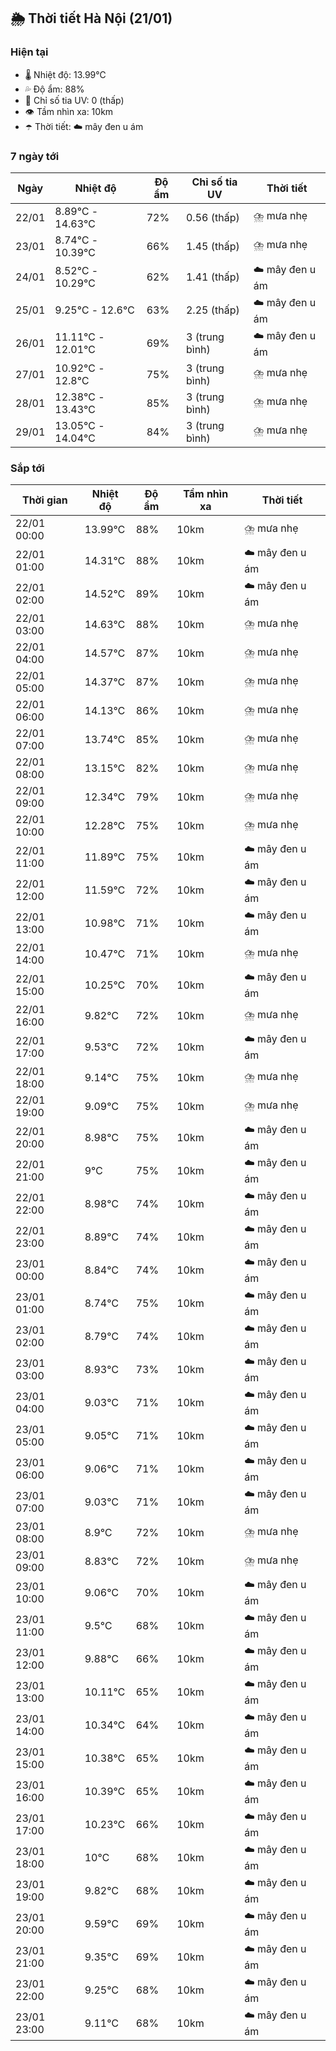 ## 🌦️ Thời tiết Hà Nội (21/01)

### Hiện tại

- 🌡️ Nhiệt độ: 13.99℃
- 💦 Độ ẩm: 88%
- 🌟 Chỉ số tia UV: 0 (thấp)
- 👁️ Tầm nhìn xa: 10km
- ☂️ Thời tiết: ☁️ mây đen u ám

### 7 ngày tới

| Ngày | Nhiệt độ | Độ ẩm | Chỉ số tia UV | Thời tiết |
| --- | --- | --- | --- | --- |
| 22/01 | 8.89℃ - 14.63℃ | 72% | 0.56 (thấp) | ⛈️ mưa nhẹ |
| 23/01 | 8.74℃ - 10.39℃ | 66% | 1.45 (thấp) | ⛈️ mưa nhẹ |
| 24/01 | 8.52℃ - 10.29℃ | 62% | 1.41 (thấp) | ☁️ mây đen u ám |
| 25/01 | 9.25℃ - 12.6℃ | 63% | 2.25 (thấp) | ☁️ mây đen u ám |
| 26/01 | 11.11℃ - 12.01℃ | 69% | 3 (trung bình) | ☁️ mây đen u ám |
| 27/01 | 10.92℃ - 12.8℃ | 75% | 3 (trung bình) | ⛈️ mưa nhẹ |
| 28/01 | 12.38℃ - 13.43℃ | 85% | 3 (trung bình) | ⛈️ mưa nhẹ |
| 29/01 | 13.05℃ - 14.04℃ | 84% | 3 (trung bình) | ⛈️ mưa nhẹ |

### Sắp tới

| Thời gian | Nhiệt độ | Độ ẩm | Tầm nhìn xa | Thời tiết |
| --- | --- | --- | --- | --- |
| 22/01 00:00 | 13.99℃ | 88% | 10km | ⛈️ mưa nhẹ |
| 22/01 01:00 | 14.31℃ | 88% | 10km | ☁️ mây đen u ám |
| 22/01 02:00 | 14.52℃ | 89% | 10km | ☁️ mây đen u ám |
| 22/01 03:00 | 14.63℃ | 88% | 10km | ⛈️ mưa nhẹ |
| 22/01 04:00 | 14.57℃ | 87% | 10km | ⛈️ mưa nhẹ |
| 22/01 05:00 | 14.37℃ | 87% | 10km | ⛈️ mưa nhẹ |
| 22/01 06:00 | 14.13℃ | 86% | 10km | ⛈️ mưa nhẹ |
| 22/01 07:00 | 13.74℃ | 85% | 10km | ⛈️ mưa nhẹ |
| 22/01 08:00 | 13.15℃ | 82% | 10km | ⛈️ mưa nhẹ |
| 22/01 09:00 | 12.34℃ | 79% | 10km | ⛈️ mưa nhẹ |
| 22/01 10:00 | 12.28℃ | 75% | 10km | ⛈️ mưa nhẹ |
| 22/01 11:00 | 11.89℃ | 75% | 10km | ☁️ mây đen u ám |
| 22/01 12:00 | 11.59℃ | 72% | 10km | ☁️ mây đen u ám |
| 22/01 13:00 | 10.98℃ | 71% | 10km | ☁️ mây đen u ám |
| 22/01 14:00 | 10.47℃ | 71% | 10km | ⛈️ mưa nhẹ |
| 22/01 15:00 | 10.25℃ | 70% | 10km | ☁️ mây đen u ám |
| 22/01 16:00 | 9.82℃ | 72% | 10km | ⛈️ mưa nhẹ |
| 22/01 17:00 | 9.53℃ | 72% | 10km | ☁️ mây đen u ám |
| 22/01 18:00 | 9.14℃ | 75% | 10km | ⛈️ mưa nhẹ |
| 22/01 19:00 | 9.09℃ | 75% | 10km | ⛈️ mưa nhẹ |
| 22/01 20:00 | 8.98℃ | 75% | 10km | ☁️ mây đen u ám |
| 22/01 21:00 | 9℃ | 75% | 10km | ☁️ mây đen u ám |
| 22/01 22:00 | 8.98℃ | 74% | 10km | ☁️ mây đen u ám |
| 22/01 23:00 | 8.89℃ | 74% | 10km | ☁️ mây đen u ám |
| 23/01 00:00 | 8.84℃ | 74% | 10km | ☁️ mây đen u ám |
| 23/01 01:00 | 8.74℃ | 75% | 10km | ☁️ mây đen u ám |
| 23/01 02:00 | 8.79℃ | 74% | 10km | ☁️ mây đen u ám |
| 23/01 03:00 | 8.93℃ | 73% | 10km | ☁️ mây đen u ám |
| 23/01 04:00 | 9.03℃ | 71% | 10km | ☁️ mây đen u ám |
| 23/01 05:00 | 9.05℃ | 71% | 10km | ☁️ mây đen u ám |
| 23/01 06:00 | 9.06℃ | 71% | 10km | ☁️ mây đen u ám |
| 23/01 07:00 | 9.03℃ | 71% | 10km | ☁️ mây đen u ám |
| 23/01 08:00 | 8.9℃ | 72% | 10km | ⛈️ mưa nhẹ |
| 23/01 09:00 | 8.83℃ | 72% | 10km | ⛈️ mưa nhẹ |
| 23/01 10:00 | 9.06℃ | 70% | 10km | ☁️ mây đen u ám |
| 23/01 11:00 | 9.5℃ | 68% | 10km | ☁️ mây đen u ám |
| 23/01 12:00 | 9.88℃ | 66% | 10km | ☁️ mây đen u ám |
| 23/01 13:00 | 10.11℃ | 65% | 10km | ☁️ mây đen u ám |
| 23/01 14:00 | 10.34℃ | 64% | 10km | ☁️ mây đen u ám |
| 23/01 15:00 | 10.38℃ | 65% | 10km | ☁️ mây đen u ám |
| 23/01 16:00 | 10.39℃ | 65% | 10km | ☁️ mây đen u ám |
| 23/01 17:00 | 10.23℃ | 66% | 10km | ☁️ mây đen u ám |
| 23/01 18:00 | 10℃ | 68% | 10km | ☁️ mây đen u ám |
| 23/01 19:00 | 9.82℃ | 68% | 10km | ☁️ mây đen u ám |
| 23/01 20:00 | 9.59℃ | 69% | 10km | ☁️ mây đen u ám |
| 23/01 21:00 | 9.35℃ | 69% | 10km | ☁️ mây đen u ám |
| 23/01 22:00 | 9.25℃ | 68% | 10km | ☁️ mây đen u ám |
| 23/01 23:00 | 9.11℃ | 68% | 10km | ☁️ mây đen u ám |
